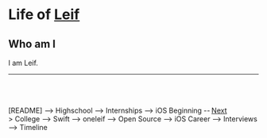 # Life of [Leif](https://github.com/sponsors/0xLeif)

## Who am I

I am Leif.

***

<div style="margin: 64;">
	<div style="float: right">
		<a href="slides/highschool.md">Next</a>
	</div>
</div>

[README] --> Highschool --> Internships --> iOS Beginning --> College --> Swift --> oneleif --> Open Source --> iOS Career --> Interviews --> Timeline